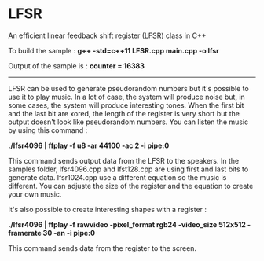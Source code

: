 # LFSR
An efficient linear feedback shift register (LFSR) class in C++

To build the sample : **g++ -std=c++11 LFSR.cpp main.cpp -o lfsr**

Output of the sample is : **counter = 16383**

----------------------------------------

LFSR can be used to generate pseudorandom numbers but it's possible to use it to play music. In a lot of case, the system will produce noise but, in some cases, the system will produce interesting tones. When the first bit and the last bit are xored, the length of the register is very short but the output doesn't look like pseudorandom numbers. You can listen the music by using this command : 

**./lfsr4096 | ffplay -f u8 -ar 44100 -ac 2 -i pipe:0**

This command sends output data from the LFSR to the speakers. In the samples folder, lfsr4096.cpp and lfst128.cpp are using first and last bits to generate data. lfsr1024.cpp use a different equation so the music is different. You can adjuste the size of the register and the equation to create your own music. 

It's also possible to create interesting shapes with a register :

**./lfsr4096 | ffplay -f rawvideo -pixel_format rgb24 -video_size 512x512 -framerate 30 -an -i pipe:0**

This command sends data from the register to the screen.
